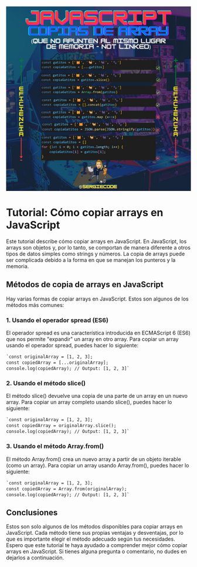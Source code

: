 ![Como hacer copias de un array](https://raw.githubusercontent.com/sergiecode/copia-array-tutorial/master/copia-array-tutorial.jpg)

# Tutorial: Cómo copiar arrays en JavaScript

Este tutorial describe cómo copiar arrays en JavaScript. En JavaScript, los arrays son objetos y, por lo tanto, se comportan de manera diferente a otros tipos de datos simples como strings y números. La copia de arrays puede ser complicada debido a la forma en que se manejan los punteros y la memoria.

## Métodos de copia de arrays en JavaScript

Hay varias formas de copiar arrays en JavaScript. Estos son algunos de los métodos más comunes:

### 1. Usando el operador spread (ES6)

El operador spread es una característica introducida en ECMAScript 6 (ES6) que nos permite "expandir" un array en otro array. Para copiar un array usando el operador spread, puedes hacer lo siguiente:

    `const originalArray = [1, 2, 3];
    const copiedArray = [...originalArray];
    console.log(copiedArray); // Output: [1, 2, 3]` 

### 2. Usando el método slice()

El método slice() devuelve una copia de una parte de un array en un nuevo array. Para copiar un array completo usando slice(), puedes hacer lo siguiente:

    `const originalArray = [1, 2, 3];
    const copiedArray = originalArray.slice();
    console.log(copiedArray); // Output: [1, 2, 3]` 

### 3. Usando el método Array.from()

El método Array.from() crea un nuevo array a partir de un objeto iterable (como un array). Para copiar un array usando Array.from(), puedes hacer lo siguiente:

    `const originalArray = [1, 2, 3];
    const copiedArray = Array.from(originalArray);
    console.log(copiedArray); // Output: [1, 2, 3]` 

## Conclusiones

Estos son solo algunos de los métodos disponibles para copiar arrays en JavaScript. Cada método tiene sus propias ventajas y desventajas, por lo que es importante elegir el método adecuado según tus necesidades. Espero que este tutorial te haya ayudado a comprender mejor cómo copiar arrays en JavaScript. Si tienes alguna pregunta o comentario, no dudes en dejarlos a continuación.
